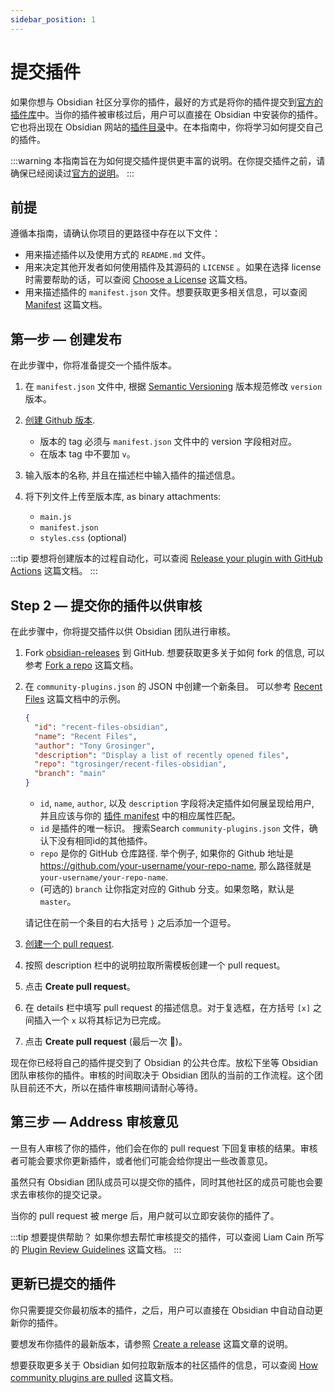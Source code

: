 ```yaml
---
sidebar_position: 1
---
```


# 提交插件

如果你想与 Obsidian 社区分享你的插件，最好的方式是将你的插件提交到[官方的插件库](https://github.com/obsidianmd/obsidian-releases/blob/master/community-plugins.json)中。当你的插件被审核过后，用户可以直接在 Obsidian 中安装你的插件。它也将出现在 Obsidian 网站的[插件目录](https://obsidian.md/plugins)中。在本指南中，你将学习如何提交自己的插件。

:::warning
本指南旨在为如何提交插件提供更丰富的说明。在你提交插件之前，请确保已经阅读过[官方的说明](https://github.com/obsidianmd/obsidian-sample-plugin#adding-your-plugin-to-the-community-plugin-list)。
:::

## 前提

遵循本指南，请确认你项目的更路径中存在以下文件：

- 用来描述插件以及使用方式的 `README.md` 文件。
- 用来决定其他开发者如何使用插件及其源码的 `LICENSE` 。如果在选择 license 时需要帮助的话，可以查阅 [Choose a License](https://choosealicense.com/) 这篇文档。
- 用来描述插件的 `manifest.json` 文件。想要获取更多相关信息，可以查阅 [Manifest](manifest-reference.md) 这篇文档。

## 第一步 — 创建发布

在此步骤中，你将准备提交一个插件版本。

1. 在 `manifest.json` 文件中, 根据 [Semantic Versioning](https://semver.org/) 版本规范修改 `version` 版本。

2. [创建 Github 版本](https://docs.github.com/en/repositories/releasing-projects-on-github/managing-releases-in-a-repository#creating-a-release).
   - 版本的 tag 必须与 `manifest.json` 文件中的 version 字段相对应。
   - 在版本 tag 中不要加 `v`。

3. 输入版本的名称, 并且在描述栏中输入插件的描述信息。

4. 将下列文件上传至版本库, as binary attachments:

   - `main.js`
   - `manifest.json`
   - `styles.css` (optional)

:::tip
要想将创建版本的过程自动化，可以查阅 [Release your plugin with GitHub Actions](release-your-plugin-with-github-actions.md) 这篇文档。
:::

## Step 2 — 提交你的插件以供审核

在此步骤中，你将提交插件以供 Obsidian 团队进行审核。

1. Fork [obsidian-releases](https://github.com/obsidianmd/obsidian-releases) 到 GitHub. 想要获取更多关于如何 fork 的信息, 可以参考 [Fork a repo](https://docs.github.com/en/get-started/quickstart/fork-a-repo) 这篇文档。

2. 在 `community-plugins.json` 的 JSON 中创建一个新条目。 可以参考 [Recent Files](https://github.com/tgrosinger/recent-files-obsidian) 这篇文档中的示例。

   ```json
   {
     "id": "recent-files-obsidian",
     "name": "Recent Files",
     "author": "Tony Grosinger",
     "description": "Display a list of recently opened files",
     "repo": "tgrosinger/recent-files-obsidian",
     "branch": "main"
   }
   ```

   - `id`, `name`, `author`, 以及 `description` 字段将决定插件如何展呈现给用户, 并且应该与你的 [插件 manifest](manifest-reference.md) 中的相应属性匹配。
   - `id` 是插件的唯一标识。 搜索Search `community-plugins.json` 文件，确认下没有相同id的其他插件。
   - `repo` 是你的 GitHub 仓库路径. 举个例子, 如果你的 Github 地址是 https://github.com/your-username/your-repo-name, 那么路径就是`your-username/your-repo-name`.
   - (可选的) `branch` 让你指定对应的 Github 分支。如果忽略，默认是 `master`。

   请记住在前一个条目的右大括号 `}` 之后添加一个逗号。

3. [创建一个 pull request](https://docs.github.com/en/github/collaborating-with-pull-requests/proposing-changes-to-your-work-with-pull-requests/creating-a-pull-request).
4. 按照 description 栏中的说明拉取所需模板创建一个 pull request。
5. 点击 **Create pull request**。
6. 在 details 栏中填写 pull request 的描述信息。对于复选框，在方括号 `[x]` 之间插入一个 `x` 以将其标记为已完成。
7. 点击 **Create pull request** (最后一次 🤞)。

现在你已经将自己的插件提交到了 Obsidian 的公共仓库。放松下坐等 Obsidian 团队审核你的插件。审核的时间取决于 Obsidian 团队的当前的工作流程。这个团队目前还不大，所以在插件审核期间请耐心等待。

## 第三步 — Address 审核意见

一旦有人审核了你的插件，他们会在你的 pull request 下回复审核的结果。审核者可能会要求你更新插件，或者他们可能会给你提出一些改善意见。

虽然只有 Obsidian 团队成员可以提交你的插件，同时其他社区的成员可能也会要求去审核你的提交记录。

当你的 pull request 被 merge 后，用户就可以立即安装你的插件了。

:::tip 想要提供帮助？
如果你想去帮忙审核提交的插件，可以查阅 Liam Cain 所写的 [Plugin Review Guidelines](https://liamca.in/Obsidian/Plugin+Review+Guide/index) 这篇文档。
:::

## 更新已提交的插件

你只需要提交你最初版本的插件，之后，用户可以直接在 Obsidian 中自动自动更新你的插件。

要想发布你插件的最新版本，请参照 [Create a release](#step-1--create-a-release) 这篇文章的说明。

想要获取更多关于 Obsidian 如何拉取新版本的社区插件的信息，可以查阅 [How community plugins are pulled](https://github.com/obsidianmd/obsidian-releases#how-community-plugins-are-pulled) 这篇文档。
